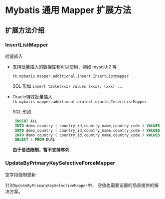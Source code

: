 # Mybatis 通用 Mapper 扩展方法

## 扩展方法介绍

### InsertListMapper

批量插入

- 支持批量插入的数据库都可以使用，例如 mysql,h2 等

  `tk.mybatis.mapper.additional.insert.InsertListMapper`

  SQL 形如 `insert table(xxx) values (xxx), (xxx) ...`

- Oracle特殊批量插入
  `tk.mybatis.mapper.additional.dialect.oracle.InsertListMapper`

  SQL 形如
    ```sql
     INSERT ALL
     INTO demo_country ( country_id,country_name,country_code ) VALUES ( ?,?,? )
     INTO demo_country ( country_id,country_name,country_code ) VALUES ( ?,?,? )
     INTO demo_country ( country_id,country_name,country_code ) VALUES ( ?,?,? )
     SELECT 1 FROM DUAL
    ```

  **由于语法限制，暂不支持序列.**

### UpdateByPrimaryKeySelectiveForceMapper

空字段强制更新

针对`UpdateByPrimaryKeySelectiveMapper`中， 空值也需要设置的场景提供的解决方案。
